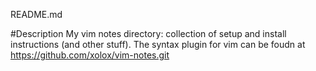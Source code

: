 README.md

#Description
My vim notes directory: collection of setup and install instructions (and other stuff). The syntax plugin for vim can be foudn at https://github.com/xolox/vim-notes.git

